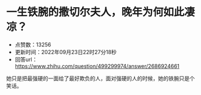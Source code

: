 # 一生铁腕的撒切尔夫人，晚年为何如此凄凉？
- 点赞数：13256
- 更新时间：2022年09月23日22时27分18秒
- 回答url：https://www.zhihu.com/question/499299974/answer/2686924661
<body>
 <p data-pid="hcByEAgi">她只是把最强硬的一面给了最好欺负的人，面对强硬的人的时候，她的铁腕只是个笑话。</p>
</body>